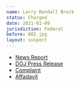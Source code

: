 ```yaml
---
name: Larry Rendall Brock
status: Charged
date: 2021-01-09
jurisdiction: Federal
before: 002.jpg
layout: suspect
---
```


- [News Report](https://www.nbcdfw.com/news/local/fbi-arrests-grapevine-man-photographed-in-tactical-gear-on-us-senate-floor/2524718/)
- [DOJ Press Release](https://www.justice.gov/usao-dc/pr/two-men-charged-connection-events-us-capitol)
- [Complaint](https://www.justice.gov/usao-dc/press-release/file/1352016/download)
- [Affadavit](https://www.justice.gov/usao-dc/press-release/file/1352026/download)
